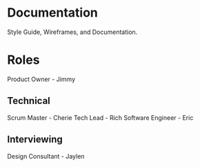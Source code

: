 # Documentation
Style Guide, Wireframes, and Documentation.

# Roles

Product Owner - Jimmy

Technical
---
Scrum Master - Cherie
Tech Lead - Rich
Software Engineer - Eric

Interviewing
---
Design Consultant - Jaylen 
